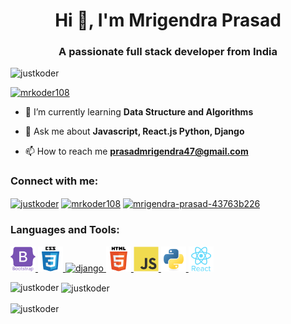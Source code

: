 

<h1 align="center">Hi 👋, I'm Mrigendra Prasad</h1>
<h3 align="center">A passionate full stack developer from India</h3>

<p align="left"> <img src="https://komarev.com/ghpvc/?username=justkoder&label=Profile%20views&color=0e75b6&style=flat" alt="justkoder" /> </p>



<p align="left"> <a href="https://twitter.com/mrkoder108" target="blank"><img src="https://img.shields.io/twitter/follow/mrkoder108?logo=twitter&style=for-the-badge" alt="mrkoder108" /></a> </p>

- 🌱 I’m currently learning **Data Structure and Algorithms**

- 💬 Ask me about **Javascript, React.js Python, Django**

- 📫 How to reach me **prasadmrigendra47@gmail.com**

<h3 align="left">Connect with me:</h3>
<p align="left">
<a href="https://codepen.io/justkoder" target="blank"><img align="center" src="https://raw.githubusercontent.com/rahuldkjain/github-profile-readme-generator/master/src/images/icons/Social/codepen.svg" alt="justkoder" height="30" width="40" /></a>
<a href="https://twitter.com/mrkoder108" target="blank"><img align="center" src="https://raw.githubusercontent.com/rahuldkjain/github-profile-readme-generator/master/src/images/icons/Social/twitter.svg" alt="mrkoder108" height="30" width="40" /></a>
<a href="https://linkedin.com/in/mrigendra-prasad-43763b226" target="blank"><img align="center" src="https://raw.githubusercontent.com/rahuldkjain/github-profile-readme-generator/master/src/images/icons/Social/linked-in-alt.svg" alt="mrigendra-prasad-43763b226" height="30" width="40" /></a>
</p>

<h3 align="left">Languages and Tools:</h3>
<p align="left"> <a href="https://getbootstrap.com" target="_blank" rel="noreferrer"> <img src="https://raw.githubusercontent.com/devicons/devicon/master/icons/bootstrap/bootstrap-plain-wordmark.svg" alt="bootstrap" width="40" height="40"/> </a> <a href="https://www.w3schools.com/css/" target="_blank" rel="noreferrer"> <img src="https://raw.githubusercontent.com/devicons/devicon/master/icons/css3/css3-original-wordmark.svg" alt="css3" width="40" height="40"/> </a> <a href="https://www.djangoproject.com/" target="_blank" rel="noreferrer"> <img src="https://cdn.worldvectorlogo.com/logos/django.svg" alt="django" width="40" height="40"/> </a> <a href="https://www.w3.org/html/" target="_blank" rel="noreferrer"> <img src="https://raw.githubusercontent.com/devicons/devicon/master/icons/html5/html5-original-wordmark.svg" alt="html5" width="40" height="40"/> </a> <a href="https://developer.mozilla.org/en-US/docs/Web/JavaScript" target="_blank" rel="noreferrer"> <img src="https://raw.githubusercontent.com/devicons/devicon/master/icons/javascript/javascript-original.svg" alt="javascript" width="40" height="40"/> </a> <a href="https://www.python.org" target="_blank" rel="noreferrer"> <img src="https://raw.githubusercontent.com/devicons/devicon/master/icons/python/python-original.svg" alt="python" width="40" height="40"/> </a> <a href="https://reactjs.org/" target="_blank" rel="noreferrer"> <img src="https://raw.githubusercontent.com/devicons/devicon/master/icons/react/react-original-wordmark.svg" alt="react" width="40" height="40"/> </a> </p>

<p><img align="left" src="https://github-readme-stats.vercel.app/api/top-langs?username=justkoder&show_icons=true&locale=en&layout=compact" alt="justkoder" /></p>

<p>&nbsp;<img align="center" src="https://github-readme-stats.vercel.app/api?username=justkoder&show_icons=true&locale=en" alt="justkoder" /></p>

<p><img align="center" src="https://github-readme-streak-stats.herokuapp.com/?user=justkoder&" alt="justkoder" /></p>
